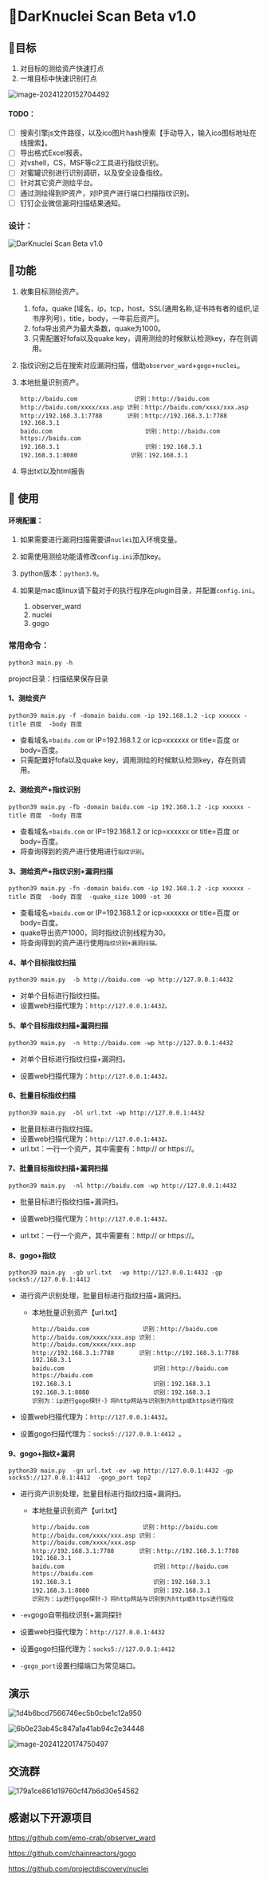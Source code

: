 #  🚀DarKnuclei Scan Beta v1.0

## 🔺目标

1. 对目标的测绘资产快速打点
2. 一堆目标中快速识别打点

![image-20241220152704492](./assets/image-20241220152704492.png)

#### TODO：

- [ ] 搜索引擎js文件路径，以及ico图片hash搜索【手动导入，输入ico图标地址在线搜索】。
- [ ] 导出格式Excel报表。
- [ ] 对vshell，CS，MSF等c2工具进行指纹识别。
- [ ] 对蜜罐识别进行识别调研，以及安全设备指纹。
- [ ] 针对其它资产测绘平台。
- [ ] 通过测绘得到IP资产，对IP资产进行端口扫描指纹识别。
- [ ] 钉钉企业微信漏洞扫描结果通知。

### 设计：

![DarKnuclei Scan Beta v1.0](./assets/DarKnuclei_Scan_Beta_v1.0.png)





## 🔰功能

1. 收集目标测绘资产。

   1. fofa，quake [域名，ip，tcp，host，SSL(通用名称,证书持有者的组织,证书序列号)，title，body，一年前后资产]。
   2. fofa导出资产为最大条数，quake为1000。
   3. 只需配置好fofa以及quake key，调用测绘的时候默认检测key，存在则调用。

2. 指纹识别之后在搜索对应漏洞扫描，借助`observer_ward`+`gogo`+`nuclei`。
3. 本地批量识别资产。

   ```
   http://baidu.com  			   识别：http://baidu.com
   http://baidu.com/xxxx/xxx.asp 识别：http://baidu.com/xxxx/xxx.asp
   http://192.168.3.1:7788       识别：http://192.168.3.1:7788  192.168.3.1
   baidu.com					      识别：http://baidu.com  https://baidu.com
   192.168.3.1					      识别：192.168.3.1	
   192.168.3.1:8080			      识别：192.168.3.1
   ```

4. 导出txt以及html报告



## 📢 使用

#### 环境配置：

1. 如果需要进行漏洞扫描需要讲`nuclei`加入环境变量。
2. 如需使用测绘功能请修改`config.ini`添加key。
3. python版本：`python3.9`。
4. 如果是mac或linux请下载对于的执行程序在plugin目录，并配置`config.ini`。

   1. observer_ward
   2. nuclei
   3. gogo

   



### 常用命令：

`python3 main.py -h`

project目录：扫描结果保存目录

#### 1、测绘资产

```shell
python39 main.py -f -domain baidu.com -ip 192.168.1.2 -icp xxxxxx -title 百度  -body 百度
```

- 查看域名=`baidu.com`  or  IP=192.168.1.2 or icp=xxxxxx or  title=百度 or  body=百度。
- 只需配置好fofa以及quake key，调用测绘的时候默认检测key，存在则调用。

#### 2、测绘资产+指纹识别

```shell
python39 main.py -fb -domain baidu.com -ip 192.168.1.2 -icp xxxxxx -title 百度  -body 百度
```

- 查看域名=`baidu.com`  or  IP=192.168.1.2 or icp=xxxxxx or  title=百度 or  body=百度。
- 将查询得到的资产进行使用进行`指纹识别`。

#### 3、测绘资产+指纹识别+漏洞扫描

```shell
python39 main.py -fn -domain baidu.com -ip 192.168.1.2 -icp xxxxxx -title 百度  -body 百度  -quake_size 1000 -ot 30
```

- 查看域名=`baidu.com`  or  IP=192.168.1.2 or icp=xxxxxx or  title=百度 or  body=百度。
- quake导出资产1000，同时指纹识别线程为30。
- 将查询得到的资产进行使用`指纹识别+漏洞扫描。`

#### 4、单个目标指纹扫描

```shell
python39 main.py  -b http://baidu.com -wp http://127.0.0.1:4432
```

- 对单个目标进行指纹扫描。
- 设置web扫描代理为：`http://127.0.0.1:4432。`

#### 5、单个目标指纹扫描+漏洞扫描

```shell
python39 main.py  -n http://baidu.com -wp http://127.0.0.1:4432
```

- 对单个目标进行指纹扫描+漏洞扫。

- 设置web扫描代理为：`http://127.0.0.1:4432。`


#### 6、批量目标指纹扫描

```shell
python39 main.py  -bl url.txt -wp http://127.0.0.1:4432
```

- 批量目标进行指纹扫描。
- 设置web扫描代理为：`http://127.0.0.1:4432。`
- url.txt：一行一个资产，其中需要有：http:// or https://。

#### 7、批量目标指纹扫描+漏洞扫描

```shell
python39 main.py  -nl http://baidu.com -wp http://127.0.0.1:4432
```

- 批量目标进行指纹扫描+漏洞扫。

- 设置web扫描代理为：`http://127.0.0.1:4432。`

- url.txt：一行一个资产，其中需要有：http:// or https://。

#### 8、gogo+指纹

```shell
python39 main.py  -gb url.txt  -wp http://127.0.0.1:4432 -gp socks5://127.0.0.1:4412 
```

- 进行资产识别处理，批量目标进行指纹扫描+漏洞扫。

  - 本地批量识别资产【url.txt】

    ```
    http://baidu.com  			   识别：http://baidu.com
    http://baidu.com/xxxx/xxx.asp 识别：http://baidu.com/xxxx/xxx.asp
    http://192.168.3.1:7788       识别：http://192.168.3.1:7788  192.168.3.1
    baidu.com					      识别：http://baidu.com  https://baidu.com
    192.168.3.1					      识别：192.168.3.1	
    192.168.3.1:8080			      识别：192.168.3.1
    识别为：ip进行gogo探针-》将http网站与识别到为http或https进行指纹
    ```

- 设置web扫描代理为：`http://127.0.0.1:4432`。

- 设置gogo扫描代理为：`socks5://127.0.0.1:4412 `。

#### 9、gogo+指纹+漏洞

```shell
python39 main.py  -gn url.txt -ev -wp http://127.0.0.1:4432 -gp socks5://127.0.0.1:4412  -gogo_port top2
```

- 进行资产识别处理，批量目标进行指纹扫描+漏洞扫。

  - 本地批量识别资产【url.txt】

    ```
    http://baidu.com  			   识别：http://baidu.com
    http://baidu.com/xxxx/xxx.asp 识别：http://baidu.com/xxxx/xxx.asp
    http://192.168.3.1:7788       识别：http://192.168.3.1:7788  192.168.3.1
    baidu.com					      识别：http://baidu.com  https://baidu.com
    192.168.3.1					      识别：192.168.3.1	
    192.168.3.1:8080			      识别：192.168.3.1
    识别为：ip进行gogo探针-》将http网站与识别到为http或https进行指纹
    ```

- `-ev`gogo自带指纹识别+漏洞探针

- 设置web扫描代理为：`http://127.0.0.1:4432`

- 设置gogo扫描代理为：`socks5://127.0.0.1:4412 `

- `-gogo_port`设置扫描端口为常见端口。



## 演示

![1d4b6bcd7566746ec5b0cbe1c12a950](./assets/1d4b6bcd7566746ec5b0cbe1c12a950.png)

![6b0e23ab45c847a1a41ab94c2e34448](./assets/6b0e23ab45c847a1a41ab94c2e34448.png)

![image-20241220174750497](./assets/image-20241220174750497.png)

## 交流群

![179a1ce861d19760cf47b6d30e54562](./assets/179a1ce861d19760cf47b6d30e54562.jpg)

## 感谢以下开源项目
https://github.com/emo-crab/observer_ward

https://github.com/chainreactors/gogo

https://github.com/projectdiscovery/nuclei
